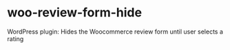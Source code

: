 # woo-review-form-hide
 WordPress plugin: Hides the Woocommerce review form until user selects a rating
